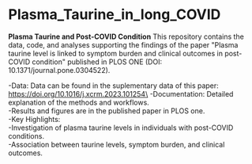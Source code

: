 # Plasma_Taurine_in_long_COVID

**Plasma Taurine and Post-COVID Condition**
This repository contains the data, code, and analyses supporting the findings of the paper "Plasma taurine level is linked to symptom burden and clinical outcomes in post-COVID condition" published in PLOS ONE (DOI: 10.1371/journal.pone.0304522).

-Data: Data can be found in the suplementary data of this paper: https://doi.org/10.1016/j.xcrm.2023.101254\
-Documentation: Detailed explanation of the methods and workflows.\
-Results and figures are in the published paper in PLOS one.\
-Key Highlights:\
-Investigation of plasma taurine levels in individuals with post-COVID conditions.\
-Association between taurine levels, symptom burden, and clinical outcomes.
